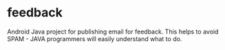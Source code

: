 # feedback
Android Java project for publishing email for feedback. This helps to avoid SPAM - JAVA programmers will easily understand what to do.
